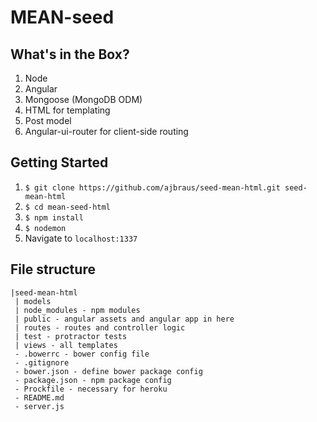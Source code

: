 # MEAN-seed

## What's in the Box?

1. Node
2. Angular
3. Mongoose (MongoDB ODM)
4. HTML for templating
5. Post model
6. Angular-ui-router for client-side routing

## Getting Started

1. ```$ git clone https://github.com/ajbraus/seed-mean-html.git seed-mean-html```
2. ```$ cd mean-seed-html```
3. ```$ npm install```
4. ```$ nodemon```
5. Navigate to `localhost:1337`


## File structure

```
|seed-mean-html
 | models 
 | node_modules - npm modules
 | public - angular assets and angular app in here
 | routes - routes and controller logic
 | test - protractor tests
 | views - all templates
 - .bowerrc - bower config file
 - .gitignore
 - bower.json - define bower package config
 - package.json - npm package config
 - Prockfile - necessary for heroku
 - README.md
 - server.js 

```
